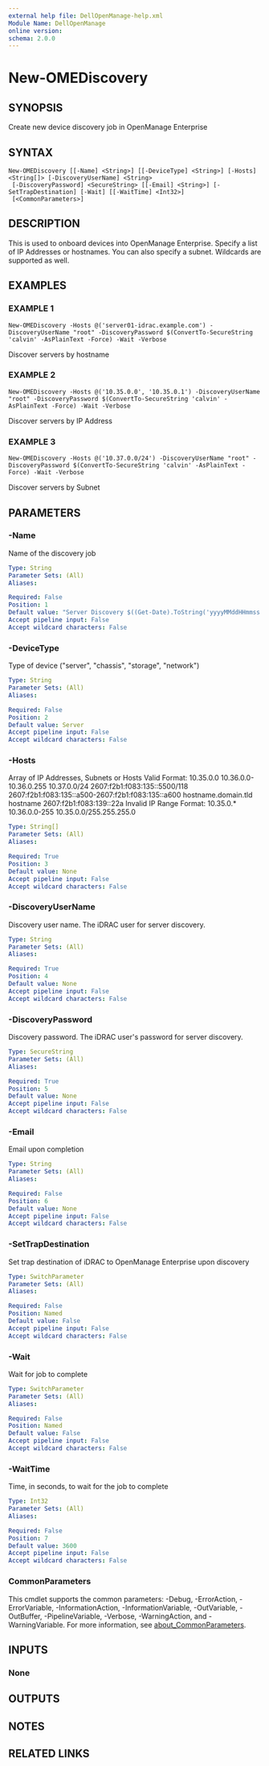 ```yaml
---
external help file: DellOpenManage-help.xml
Module Name: DellOpenManage
online version:
schema: 2.0.0
---
```


# New-OMEDiscovery

## SYNOPSIS
Create new device discovery job in OpenManage Enterprise

## SYNTAX

```
New-OMEDiscovery [[-Name] <String>] [[-DeviceType] <String>] [-Hosts] <String[]> [-DiscoveryUserName] <String>
 [-DiscoveryPassword] <SecureString> [[-Email] <String>] [-SetTrapDestination] [-Wait] [[-WaitTime] <Int32>]
 [<CommonParameters>]
```

## DESCRIPTION
This is used to onboard devices into OpenManage Enterprise.
Specify a list of IP Addresses or hostnames.
You can also specify a subnet.
Wildcards are supported as well.

## EXAMPLES

### EXAMPLE 1
```
New-OMEDiscovery -Hosts @('server01-idrac.example.com') -DiscoveryUserName "root" -DiscoveryPassword $(ConvertTo-SecureString 'calvin' -AsPlainText -Force) -Wait -Verbose
```

Discover servers by hostname

### EXAMPLE 2
```
New-OMEDiscovery -Hosts @('10.35.0.0', '10.35.0.1') -DiscoveryUserName "root" -DiscoveryPassword $(ConvertTo-SecureString 'calvin' -AsPlainText -Force) -Wait -Verbose
```

Discover servers by IP Address

### EXAMPLE 3
```
New-OMEDiscovery -Hosts @('10.37.0.0/24') -DiscoveryUserName "root" -DiscoveryPassword $(ConvertTo-SecureString 'calvin' -AsPlainText -Force) -Wait -Verbose
```

Discover servers by Subnet

## PARAMETERS

### -Name
Name of the discovery job

```yaml
Type: String
Parameter Sets: (All)
Aliases:

Required: False
Position: 1
Default value: "Server Discovery $((Get-Date).ToString('yyyyMMddHHmmss'))"
Accept pipeline input: False
Accept wildcard characters: False
```

### -DeviceType
Type of device ("server", "chassis", "storage", "network")

```yaml
Type: String
Parameter Sets: (All)
Aliases:

Required: False
Position: 2
Default value: Server
Accept pipeline input: False
Accept wildcard characters: False
```

### -Hosts
Array of IP Addresses, Subnets or Hosts
Valid Format:
10.35.0.0
10.36.0.0-10.36.0.255
10.37.0.0/24
2607:f2b1:f083:135::5500/118
2607:f2b1:f083:135::a500-2607:f2b1:f083:135::a600
hostname.domain.tld
hostname
2607:f2b1:f083:139::22a
Invalid IP Range Format:
10.35.0.*
10.36.0.0-255
10.35.0.0/255.255.255.0

```yaml
Type: String[]
Parameter Sets: (All)
Aliases:

Required: True
Position: 3
Default value: None
Accept pipeline input: False
Accept wildcard characters: False
```

### -DiscoveryUserName
Discovery user name.
The iDRAC user for server discovery.

```yaml
Type: String
Parameter Sets: (All)
Aliases:

Required: True
Position: 4
Default value: None
Accept pipeline input: False
Accept wildcard characters: False
```

### -DiscoveryPassword
Discovery password.
The iDRAC user's password for server discovery.

```yaml
Type: SecureString
Parameter Sets: (All)
Aliases:

Required: True
Position: 5
Default value: None
Accept pipeline input: False
Accept wildcard characters: False
```

### -Email
Email upon completion

```yaml
Type: String
Parameter Sets: (All)
Aliases:

Required: False
Position: 6
Default value: None
Accept pipeline input: False
Accept wildcard characters: False
```

### -SetTrapDestination
Set trap destination of iDRAC to OpenManage Enterprise upon discovery

```yaml
Type: SwitchParameter
Parameter Sets: (All)
Aliases:

Required: False
Position: Named
Default value: False
Accept pipeline input: False
Accept wildcard characters: False
```

### -Wait
Wait for job to complete

```yaml
Type: SwitchParameter
Parameter Sets: (All)
Aliases:

Required: False
Position: Named
Default value: False
Accept pipeline input: False
Accept wildcard characters: False
```

### -WaitTime
Time, in seconds, to wait for the job to complete

```yaml
Type: Int32
Parameter Sets: (All)
Aliases:

Required: False
Position: 7
Default value: 3600
Accept pipeline input: False
Accept wildcard characters: False
```

### CommonParameters
This cmdlet supports the common parameters: -Debug, -ErrorAction, -ErrorVariable, -InformationAction, -InformationVariable, -OutVariable, -OutBuffer, -PipelineVariable, -Verbose, -WarningAction, and -WarningVariable. For more information, see [about_CommonParameters](http://go.microsoft.com/fwlink/?LinkID=113216).

## INPUTS

### None
## OUTPUTS

## NOTES

## RELATED LINKS
